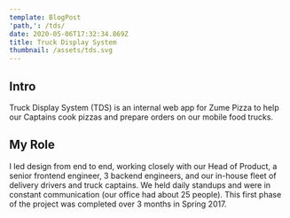 ```yaml
---
template: BlogPost
'path,': /tds/
date: 2020-05-06T17:32:34.869Z
title: Truck Display System
thumbnail: /assets/tds.svg
---
```

## Intro

Truck Display System (TDS) is an internal web app for Zume Pizza to help our Captains cook pizzas and prepare orders on our mobile food trucks.

## My Role
I led design from end to end, working closely with our Head of Product, a senior frontend engineer, 3 backend engineers, and our in-house fleet of delivery drivers and truck captains. We held daily standups and were in constant communication (our office had about 25 people). This first phase of the project was completed over 3 months in Spring 2017.
